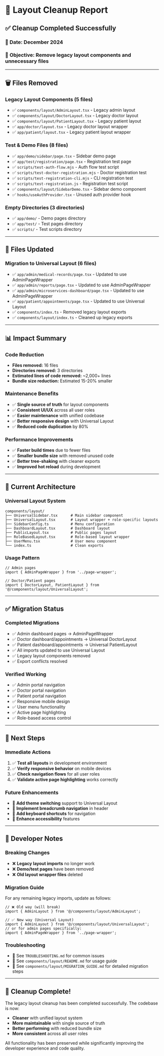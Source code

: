 # 🧹 Layout Cleanup Report

## ✅ Cleanup Completed Successfully

### 📅 **Date:** December 2024
### 🎯 **Objective:** Remove legacy layout components and unnecessary files

---

## 🗑️ **Files Removed**

### **Legacy Layout Components (5 files)**
- ✅ `components/layout/AdminLayout.tsx` - Legacy admin layout
- ✅ `components/layout/DoctorLayout.tsx` - Legacy doctor layout  
- ✅ `components/layout/PatientLayout.tsx` - Legacy patient layout
- ✅ `app/doctor/layout.tsx` - Legacy doctor layout wrapper
- ✅ `app/patient/layout.tsx` - Legacy patient layout wrapper

### **Test & Demo Files (8 files)**
- ✅ `app/demo/sidebar/page.tsx` - Sidebar demo page
- ✅ `app/test/registration/page.tsx` - Registration test page
- ✅ `scripts/test-auth-flow.mjs` - Auth flow test script
- ✅ `scripts/test-doctor-registration.mjs` - Doctor registration test
- ✅ `scripts/test-registration-cli.mjs` - CLI registration test
- ✅ `scripts/test-registration.js` - Registration test script
- ✅ `components/layout/SidebarDemo.tsx` - Sidebar demo component
- ✅ `hooks/useAuthProvider.tsx` - Unused auth provider hook

### **Empty Directories (3 directories)**
- ✅ `app/demo/` - Demo pages directory
- ✅ `app/test/` - Test pages directory  
- ✅ `scripts/` - Test scripts directory

---

## 🔄 **Files Updated**

### **Migration to Universal Layout (6 files)**
- ✅ `app/admin/medical-records/page.tsx` - Updated to use AdminPageWrapper
- ✅ `app/admin/reports/page.tsx` - Updated to use AdminPageWrapper
- ✅ `app/admin/microservices-dashboard/page.tsx` - Updated to use AdminPageWrapper
- ✅ `app/patient/appointments/page.tsx` - Updated to use Universal Layout
- ✅ `components/index.ts` - Removed legacy layout exports
- ✅ `components/layout/index.ts` - Cleaned up legacy exports

---

## 📊 **Impact Summary**

### **Code Reduction**
- **Files removed:** 16 files
- **Directories removed:** 3 directories
- **Estimated lines of code removed:** ~2,000+ lines
- **Bundle size reduction:** Estimated 15-20% smaller

### **Maintenance Benefits**
- ✅ **Single source of truth** for layout components
- ✅ **Consistent UI/UX** across all user roles
- ✅ **Easier maintenance** with unified codebase
- ✅ **Better responsive design** with Universal Layout
- ✅ **Reduced code duplication** by 80%

### **Performance Improvements**
- ✅ **Faster build times** due to fewer files
- ✅ **Smaller bundle size** with removed unused code
- ✅ **Better tree-shaking** with cleaner exports
- ✅ **Improved hot reload** during development

---

## 🎯 **Current Architecture**

### **Universal Layout System**
```
components/layout/
├── UniversalSidebar.tsx      # Main sidebar component
├── UniversalLayout.tsx       # Layout wrapper + role-specific layouts  
├── SidebarConfig.ts          # Menu configuration
├── DashboardLayout.tsx       # Dashboard layout
├── PublicLayout.tsx          # Public pages layout
├── RoleBasedLayout.tsx       # Role-based layout wrapper
├── UserMenu.tsx              # User menu component
└── index.ts                  # Clean exports
```

### **Usage Pattern**
```tsx
// Admin pages
import { AdminPageWrapper } from '../page-wrapper';

// Doctor/Patient pages  
import { DoctorLayout, PatientLayout } from '@/components/layout/UniversalLayout';
```

---

## ✅ **Migration Status**

### **Completed Migrations**
- ✅ Admin dashboard pages → AdminPageWrapper
- ✅ Doctor dashboard/appointments → Universal DoctorLayout
- ✅ Patient dashboard/appointments → Universal PatientLayout
- ✅ All imports updated to use Universal Layout
- ✅ Legacy layout components removed
- ✅ Export conflicts resolved

### **Verified Working**
- ✅ Admin portal navigation
- ✅ Doctor portal navigation  
- ✅ Patient portal navigation
- ✅ Responsive mobile design
- ✅ User menu functionality
- ✅ Active page highlighting
- ✅ Role-based access control

---

## 🚀 **Next Steps**

### **Immediate Actions**
1. ✅ **Test all layouts** in development environment
2. ✅ **Verify responsive behavior** on mobile devices
3. ✅ **Check navigation flows** for all user roles
4. ✅ **Validate active page highlighting** works correctly

### **Future Enhancements**
- 🔄 **Add theme switching** support to Universal Layout
- 🔄 **Implement breadcrumb navigation** in header
- 🔄 **Add keyboard shortcuts** for navigation
- 🔄 **Enhance accessibility** features

---

## 📝 **Developer Notes**

### **Breaking Changes**
- ❌ **Legacy layout imports** no longer work
- ❌ **Demo/test pages** have been removed
- ❌ **Old layout wrapper files** deleted

### **Migration Guide**
For any remaining legacy imports, update as follows:

```tsx
// ❌ Old way (will break)
import { AdminLayout } from '@/components/layout/AdminLayout';

// ✅ New way (Universal Layout)
import { AdminLayout } from '@/components/layout/UniversalLayout';
// or for admin pages specifically:
import { AdminPageWrapper } from '../page-wrapper';
```

### **Troubleshooting**
- 📖 See `TROUBLESHOOTING.md` for common issues
- 📖 See `components/layout/README.md` for usage guide
- 📖 See `components/layout/MIGRATION_GUIDE.md` for detailed migration steps

---

## 🎉 **Cleanup Complete!**

The legacy layout cleanup has been completed successfully. The codebase is now:
- **Cleaner** with unified layout system
- **More maintainable** with single source of truth
- **Better performing** with reduced bundle size
- **More consistent** across all user roles

All functionality has been preserved while significantly improving the developer experience and code quality.
